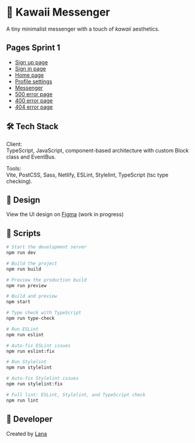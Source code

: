 # 📨 Kawaii Messenger

A tiny minimalist messenger with a touch of *kawaii* aesthetics.

## Pages Sprint 1
- [Sign up page](https://kawaii-messenger.netlify.app/sign-up)
- [Sign in page](https://kawaii-messenger.netlify.app/)
- [Home page](https://kawaii-messenger.netlify.app/home)
- [Profile settings](https://kawaii-messenger.netlify.app/settings)
- [Messenger](https://kawaii-messenger.netlify.app/messenger)
- [500 error page](https://kawaii-messenger.netlify.app/500)
- [400 error page](https://kawaii-messenger.netlify.app/400)
- [404 error page](https://kawaii-messenger.netlify.app/404)

## 🛠 Tech Stack

Client:  
TypeScript, JavaScript, component-based architecture with custom Block class and EventBus.

Tools:  
Vite, PostCSS, Sass, Netlify, ESLint, Stylelint, TypeScript (tsc type checking).

## 🎨 Design

View the UI design on [Figma](https://www.figma.com/design/xFYpnXMI4U0U1I0RQb2PJQ/Messenger-Public?node-id=0-1&t=0Gy7dVTRkVwptXQX-1)
(work in progress)

## 🚀 Scripts

```bash
# Start the development server
npm run dev

# Build the project
npm run build

# Preview the production build
npm run preview

# Build and preview
npm start

# Type check with TypeScript
npm run type-check

# Run ESLint
npm run eslint

# Auto-fix ESLint issues
npm run eslint:fix

# Run Stylelint
npm run stylelint

# Auto-fix Stylelint issues
npm run stylelint:fix

# Full lint: ESLint, Stylelint, and TypeScript check
npm run lint
```

## 🐉 Developer

Created by [Lana](https://github.com/enoferge)
